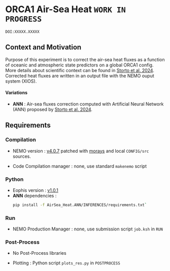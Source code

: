 # ORCA1 Air-Sea Heat `WORK IN PROGRESS`

`DOI:XXXXX.XXXXX`

## Context and Motivation

Purpose of this experiment is to correct the air-sea heat fluxes as a function of oceanic and atmospheric state predictors on a global ORCA1 config. More details about scientific context can be found in [Storto et al. 2024](https://doi.org/10.5194/gmd-2024-185). Corrected heat fluxes are written in an output file with the NEMO ouput system (XIOS).

#### Variations
- **ANN** : Air-sea fluxes correction computed with Artificial Neural Network (ANN) proposed by [Storto et al. 2024](https://doi.org/10.5194/gmd-2024-185).

## Requirements

### Compilation

- NEMO version : [v4.0.7](https://forge.ipsl.fr/nemo/browser/NEMO/releases/r4.0/r4.0.7) patched with [morays](https://github.com/morays-community/Patches-NEMO/tree/main/NEMO_v4.0.7) and local `CONFIG/src` sources.

- Code Compilation manager : none, use standard `makenemo` script


### Python

- Eophis version : [v1.0.1](https://github.com/meom-group/eophis/releases/tag/v1.0.1)
- **ANN** dependencies :
	```bash
	pip install -f AirSea_Heat.ANN/INFERENCES/requirements.txt`
	```

### Run

- NEMO Production Manager : none, use submission script `job.ksh` in `RUN`


### Post-Process

- No Post-Process libraries

- Plotting : Python script `plots_res.py` in `POSTPROCESS`

